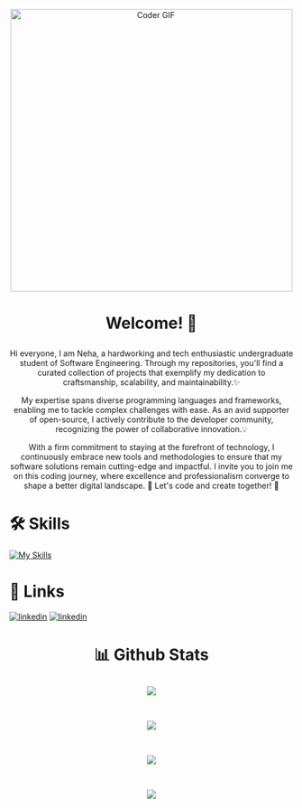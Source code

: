<p align="center">
  <img src="https://res.cloudinary.com/practicaldev/image/fetch/s--2bZIjPGC--/c_limit%2Cf_auto%2Cfl_progressive%2Cq_66%2Cw_880/https://dev-to-uploads.s3.amazonaws.com/i/d4tvukbt5mra37cvwklk.gif" alt="Coder GIF" width="500">
</p>


# <p align="center"> Welcome! 👋 </p>

<p align="center">Hi everyone, I am Neha, a hardworking and tech enthusiastic undergraduate student of Software Engineering. Through my repositories, you'll find a curated collection of projects that exemplify my dedication to craftsmanship, scalability, and maintainability.✨</p>

<p align="center">My expertise spans diverse programming languages and frameworks, enabling me to tackle complex challenges with ease. As an avid supporter of open-source, I actively contribute to the developer community, recognizing the power of collaborative innovation.💡</p>
<p align="center">With a firm commitment to staying at the forefront of technology, I continuously embrace new tools and methodologies to ensure that my software solutions remain cutting-edge and impactful. I invite you to join me on this coding journey, where excellence and professionalism converge to shape a better digital landscape. 🤝 Let's code and create together! 🚀</p>



# 🛠 Skills
[![My Skills](https://skillicons.dev/icons?i=python,java,cs,dotnet,cpp,html,css,bootstrap,js,figma,ae,ai&theme=dark&perline=9)](https://skillicons.dev)


# 🔗 Links

[![linkedin](https://skillicons.dev/icons?i=linkedin&theme=dark)](https://www.linkedin.com/in/neha-zafar-73461b245)  [![linkedin](https://skillicons.dev/icons?i=github&theme=dark)](https://github.com/notneha)


#  <p align="center">📊 Github Stats</p>

<p align="center"><img align="center" src="https://github-readme-stats.vercel.app/api?username=notneha&theme=dark"></p> </br>
<p align="center"><img align="center" src="https://github-readme-streak-stats.herokuapp.com/?user=notneha&theme=dark"></p> </br>
<p align="center"><img align="center" src="https://github-readme-stats.vercel.app/api/top-langs/?username=notneha&theme=dark"></p>  </br>
<p align="center"><img align="center" src="https://github-profile-summary-cards.vercel.app/api/cards/profile-details?username=notneha&theme=monokai"></p>


#
